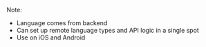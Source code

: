 
Note:
- Language comes from backend
- Can set up remote language types and API logic in a single spot
- Use on iOS and Android